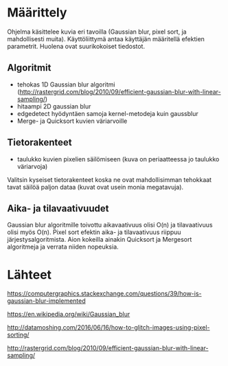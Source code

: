 # Määrittely
Ohjelma käsittelee kuvia eri tavoilla (Gaussian blur, pixel sort, ja mahdollisesti muita).
Käyttöliittymä antaa käyttäjän määritellä efektien parametrit. Huolena ovat suurikokoiset tiedostot.

## Algoritmit
- tehokas 1D Gaussian blur algoritmi (http://rastergrid.com/blog/2010/09/efficient-gaussian-blur-with-linear-sampling/) 
- hitaampi 2D gaussian blur
- edgedetect hyödyntäen samoja kernel-metodeja kuin gaussblur
- Merge- ja Quicksort kuvien väriarvoille

## Tietorakenteet
- taulukko kuvien pixelien säilömiseen (kuva on periaatteessa jo taulukko väriarvoja)

Valitsin kyseiset tietorakenteet koska ne ovat mahdollisimman tehokkaat tavat säilöä paljon dataa (kuvat ovat usein monia megatavuja).

## Aika- ja tilavaativuudet
Gaussian blur algoritmille toivottu aikavaativuus olisi O(n) ja tilavaativuus olisi myös O(n).
Pixel sort efektin aika- ja tilavaativuus riippuu järjestysalgoritmista. Aion kokeilla ainakin Quicksort ja Mergesort algoritmeja ja verrata niiden nopeuksia.


# Lähteet
https://computergraphics.stackexchange.com/questions/39/how-is-gaussian-blur-implemented

https://en.wikipedia.org/wiki/Gaussian_blur

http://datamoshing.com/2016/06/16/how-to-glitch-images-using-pixel-sorting/

http://rastergrid.com/blog/2010/09/efficient-gaussian-blur-with-linear-sampling/
